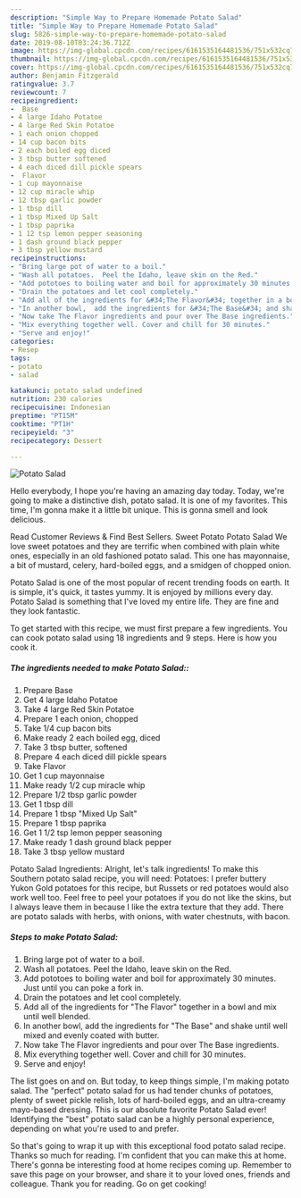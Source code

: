 ```yaml
---
description: "Simple Way to Prepare Homemade Potato Salad"
title: "Simple Way to Prepare Homemade Potato Salad"
slug: 5826-simple-way-to-prepare-homemade-potato-salad
date: 2019-08-10T03:24:36.712Z
image: https://img-global.cpcdn.com/recipes/6161535164481536/751x532cq70/potato-salad-recipe-main-photo.jpg
thumbnail: https://img-global.cpcdn.com/recipes/6161535164481536/751x532cq70/potato-salad-recipe-main-photo.jpg
cover: https://img-global.cpcdn.com/recipes/6161535164481536/751x532cq70/potato-salad-recipe-main-photo.jpg
author: Benjamin Fitzgerald
ratingvalue: 3.7
reviewcount: 7
recipeingredient:
-  Base
- 4 large Idaho Potatoe
- 4 large Red Skin Potatoe
- 1 each onion chopped
- 14 cup bacon bits
- 2 each boiled egg diced
- 3 tbsp butter softened
- 4 each diced dill pickle spears
-  Flavor
- 1 cup mayonnaise
- 12 cup miracle whip
- 12 tbsp garlic powder
- 1 tbsp dill
- 1 tbsp Mixed Up Salt
- 1 tbsp paprika
- 1 12 tsp lemon pepper seasoning
- 1 dash ground black pepper
- 3 tbsp yellow mustard
recipeinstructions:
- "Bring large pot of water to a boil."
- "Wash all potatoes.  Peel the Idaho, leave skin on the Red."
- "Add pototoes to boiling water and boil for approximately 30 minutes.  Just until you can poke a fork in."
- "Drain the potatoes and let cool completely."
- "Add all of the ingredients for &#34;The Flavor&#34; together in a bowl and mix until well blended."
- "In another bowl,  add the ingredients for &#34;The Base&#34; and shake until well mixed and evenly coated with butter."
- "Now take The Flavor ingredients and pour over The Base ingredients."
- "Mix everything together well. Cover and chill for 30 minutes."
- "Serve and enjoy!"
categories:
- Resep
tags:
- potato
- salad

katakunci: potato salad undefined
nutrition: 230 calories
recipecuisine: Indonesian
preptime: "PT15M"
cooktime: "PT1H"
recipeyield: "3"
recipecategory: Dessert

---
```



![Potato Salad](https://img-global.cpcdn.com/recipes/6161535164481536/751x532cq70/potato-salad-recipe-main-photo.jpg)

Hello everybody, I hope you're having an amazing day today. Today, we're going to make a distinctive dish, potato salad. It is one of my favorites. This time, I'm gonna make it a little bit unique. This is gonna smell and look delicious.

Read Customer Reviews &amp; Find Best Sellers. Sweet Potato Potato Salad We love sweet potatoes and they are terrific when combined with plain white ones, especially in an old fashioned potato salad. This one has mayonnaise, a bit of mustard, celery, hard-boiled eggs, and a smidgen of chopped onion.

Potato Salad is one of the most popular of recent trending foods on earth. It is simple, it's quick, it tastes yummy. It is enjoyed by millions every day. Potato Salad is something that I've loved my entire life. They are fine and they look fantastic.


To get started with this recipe, we must first prepare a few ingredients. You can cook potato salad using 18 ingredients and 9 steps. Here is how you cook it.

##### The ingredients needed to make Potato Salad::

1. Prepare  Base
1. Get 4 large Idaho Potatoe
1. Take 4 large Red Skin Potatoe
1. Prepare 1 each onion, chopped
1. Take 1/4 cup bacon bits
1. Make ready 2 each boiled egg, diced
1. Take 3 tbsp butter, softened
1. Prepare 4 each diced dill pickle spears
1. Take  Flavor
1. Get 1 cup mayonnaise
1. Make ready 1/2 cup miracle whip
1. Prepare 1/2 tbsp garlic powder
1. Get 1 tbsp dill
1. Prepare 1 tbsp &#34;Mixed Up Salt&#34;
1. Prepare 1 tbsp paprika
1. Get 1 1/2 tsp lemon pepper seasoning
1. Make ready 1 dash ground black pepper
1. Take 3 tbsp yellow mustard


Potato Salad Ingredients: Alright, let&#39;s talk ingredients! To make this Southern potato salad recipe, you will need: Potatoes: I prefer buttery Yukon Gold potatoes for this recipe, but Russets or red potatoes would also work well too. Feel free to peel your potatoes if you do not like the skins, but I always leave them in because I like the extra texture that they add. There are potato salads with herbs, with onions, with water chestnuts, with bacon. 

##### Steps to make Potato Salad:

1. Bring large pot of water to a boil.
1. Wash all potatoes.  Peel the Idaho, leave skin on the Red.
1. Add pototoes to boiling water and boil for approximately 30 minutes.  Just until you can poke a fork in.
1. Drain the potatoes and let cool completely.
1. Add all of the ingredients for &#34;The Flavor&#34; together in a bowl and mix until well blended.
1. In another bowl,  add the ingredients for &#34;The Base&#34; and shake until well mixed and evenly coated with butter.
1. Now take The Flavor ingredients and pour over The Base ingredients.
1. Mix everything together well. Cover and chill for 30 minutes.
1. Serve and enjoy!


The list goes on and on. But today, to keep things simple, I&#39;m making potato salad. The &#34;perfect&#34; potato salad for us had tender chunks of potatoes, plenty of sweet pickle relish, lots of hard-boiled eggs, and an ultra-creamy mayo-based dressing. This is our absolute favorite Potato Salad ever! Identifying the &#34;best&#34; potato salad can be a highly personal experience, depending on what you&#39;re used to and prefer. 

So that's going to wrap it up with this exceptional food potato salad recipe. Thanks so much for reading. I'm confident that you can make this at home. There's gonna be interesting food at home recipes coming up. Remember to save this page on your browser, and share it to your loved ones, friends and colleague. Thank you for reading. Go on get cooking!
